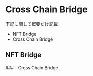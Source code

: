 # Cross Chain Bridge

下記に関して概要だけ記載
* NFT Bridge
* Cross Chain Bridge


## NFT Bridge



###　Cross Chain Bridge 


